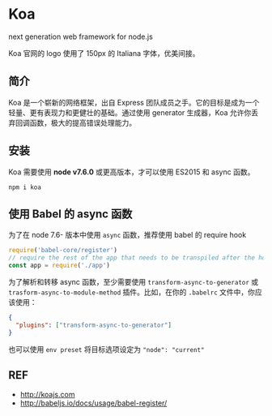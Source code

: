 # Koa

next generation web framework for node.js

Koa 官网的 logo 使用了 150px 的 Italiana 字体，优美间接。

## 简介

Koa 是一个崭新的网络框架，出自 Express 团队成员之手。它的目标是成为一个轻量、更有表现力和更健壮的基础。通过使用 generator 生成器，Koa 允许你丢弃回调函数，极大的提高错误处理能力。

## 安装

Koa 需要使用 **node v7.6.0** 或更高版本，才可以使用 ES2015 和 async 函数。

```
npm i koa
```

## 使用 Babel 的 async 函数

为了在 node 7.6- 版本中使用 `async` 函数，推荐使用 babel 的 require hook

```js
require('babel-core/register')
// require the rest of the app that needs to be transpiled after the hook
const app = require('./app')
```

为了解析和转移 async 函数，至少需要使用 `transform-async-to-generator` 或 `trasform-async-to-module-method` 插件。比如，在你的 `.babelrc` 文件中，你应该使用：

```json
{
  "plugins": ["transform-async-to-generator"]
}
```

也可以使用 `env preset` 将目标选项设定为 `"node": "current"` 



## REF

- http://koajs.com
- http://babeljs.io/docs/usage/babel-register/